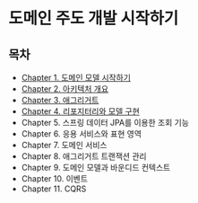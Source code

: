 # 도메인 주도 개발 시작하기

## 목차
- [Chapter 1. 도메인 모델 시작하기](./contents/chapter01.md)
- [Chapter 2. 아키텍처 개요](./contents/chapter02.md)
- [Chapter 3. 애그리거트](./contents/chapter03.md)
- [Chapter 4. 리포지터리와 모델 구현](./contents/chapter04.md)
- Chapter 5. 스프링 데이터 JPA를 이용한 조회 기능
- Chapter 6. 응용 서비스와 표현 영역
- Chapter 7. 도메인 서비스
- Chapter 8. 애그리거트 트랜잭션 관리
- Chapter 9. 도메인 모델과 바운디드 컨텍스트
- Chapter 10. 이벤트
- Chapter 11. CQRS